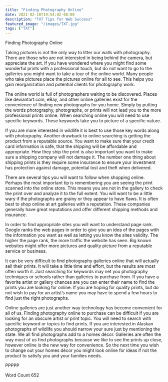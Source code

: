 ```yaml
---
title: "Finding Photography Online"
date: 2021-02-16T19:54:02-08:00
description: "TXT Tips for Web Success"
featured_image: "/images/TXT.jpg"
tags: ["TXT"]
---
```


Finding Photography Online

Taking pictures is not the only way to litter our walls with photography.  There are those who are not interested in being behind the camera, but appreciate the art.  If you have wondered where you might find some wonderful prints with a professional touch, but do not want to go to the galleries you might want to take a tour of the online world. Many people who take pictures place the pictures online for all to see. This helps you gain reorganization and potential clients for photography work. 

The online world is full of photographers waiting to be discovered.  Places like deviantart.com, eBay, and other online galleries exist for the convenience of finding new photographs for you home.  Simply by putting the words photography, photographs, or prints will not lead you to the more professional prints online.  When searching online you will need to use specific keywords. These keywords take you to picture of a specific nature. 

If you are more interested in wildlife it is best to use those key words along with photography.  Another drawback to online searching is getting the product from a reputable source.  You want to make sure that your credit card information is safe, that the shipping will be affordable and appropriate.  How they ship the print is also important you want to make sure a shipping company will not damage it. The number one thing about shipping prints is they require some insurance to ensure your investment has protection against damage, potential lost and theft when delivered. 

There are several tips you will want to follow when shopping online.  Perhaps the most important tip is remembering you are seeing the print scanned into the online store.  This means you are not in the gallery to check the print over and analyze it to the full extent.  You will want to be a little wary if the photographs are grainy or they appear to have flaws.  It is often best to shop online at art galleries with a reputation.  These companies generally have great reputations and offer different shipping methods and insurance. 

In order to find appropriate sites you will want to understand page rank.  Google ranks the web pages in order to give you an idea of the pages with the information you want as well as letting you know the sites validity. The higher the page rank, the more traffic the website has seen. Big known websites might offer more pictures and quality picture from a reputable service or business. 

It can be very difficult to find photography galleries online that will actually sell their prints.  It will take a little time and effort, but the results are most often worth it.  Just searching for keywords may net you photography techniques or schools rather than galleries to purchase from.  If you have a favorite artist or gallery chances are you can enter their name to find the prints you are looking for online.  If you are hoping for quality prints, but do not wish to pay for an artist’s name you may have to spend a few hours to find just the right photographs.

Online galleries are just another way technology has become convenient for all of us.  Finding photography online to purchase can be difficult if you are looking for an obscure artist or print topic.  You will need to search with specific keyword or topics to find prints.  If you are interested in Alaskan photographs of wildlife you should narrow your sure just by mentioning the state.  We all find photographs add to a homes décor.  Galleries are often the way most of us find photographs because we like to see the prints up close, however online is the new way for convenience.  So the next time you wish to change out your homes décor you might look online for ideas if not the product to satisfy you and your families needs. 

PPPPP

Word Count 652

